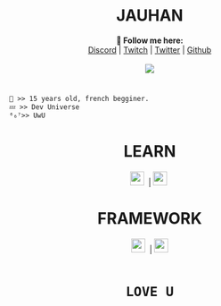 <h1 align="center">JAUHAN</h1>

<p align="center">
  <b>🖤 Follow me here:</b><br>
  <a href="https://discord.gg/ZyX4rz9ctY">Discord</a> |
  <a href="https://www.twitch.tv/jauhangg">Twitch</a> |
  <a href="https://twitter.com/JauhanGG">Twitter</a> |
  <a href="https://github.com/Jauhan">Github</a>
  <br><br>
  <img src="https://thumbs.gfycat.com/FineSatisfiedHatchetfish-size_restricted.gif"
  <br><br>

#
   ```diff
🤍 >> 15 years old, french begginer.
💤 >> Dev Universe
⁶₆⁷>> UwU
```
#
  
<h1 align="center">LEARN</h1>

<p align="center"> 
  <code><img height="25" src="https://upload.wikimedia.org/wikipedia/commons/thumb/c/c3/Python-logo-notext.svg/768px-Python-logo-notext.svg.png"></code>&nbsp; |
  <code><img height="25" src="https://icons.veryicon.com/png/o/application/designer-icon/sql-5.png"></code>&nbsp; 
</p>

<h1 align="center">FRAMEWORK</h1>

<p align="center"> 
  <code><img height="25" src="https://upload.wikimedia.org/wikipedia/commons/thumb/9/9a/Visual_Studio_Code_1.35_icon.svg/2048px-Visual_Studio_Code_1.35_icon.svg.png"></code>&nbsp; |
  <code><img height="25" src="https://www.sublimehq.com/images/sublime_text.png">
    
<h1 align="center">LOVE U</h1>
